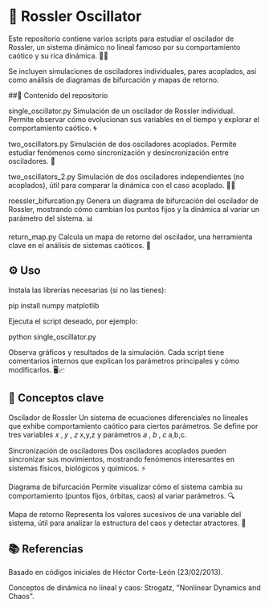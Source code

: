 # 🌌 Rossler Oscillator

Este repositorio contiene varios scripts para estudiar el oscilador de Rossler, un sistema dinámico no lineal famoso por su comportamiento caótico y su rica dinámica. 🔄✨

Se incluyen simulaciones de osciladores individuales, pares acoplados, así como análisis de diagramas de bifurcación y mapas de retorno.

##🔹 Contenido del repositorio

single_oscillator.py
Simulación de un oscilador de Rossler individual. Permite observar cómo evolucionan sus variables en el tiempo y explorar el comportamiento caótico. 🌀

two_oscillators.py
Simulación de dos osciladores acoplados. Permite estudiar fenómenos como sincronización y desincronización entre osciladores. 🤝

two_oscillators_2.py
Simulación de dos osciladores independientes (no acoplados), útil para comparar la dinámica con el caso acoplado. 🔗❌

roessler_bifurcation.py
Genera un diagrama de bifurcación del oscilador de Rossler, mostrando cómo cambian los puntos fijos y la dinámica al variar un parámetro del sistema. 📊

return_map.py
Calcula un mapa de retorno del oscilador, una herramienta clave en el análisis de sistemas caóticos. 🔁

## ⚙️ Uso

Instala las librerías necesarias (si no las tienes):

pip install numpy matplotlib


Ejecuta el script deseado, por ejemplo:

python single_oscillator.py


Observa gráficos y resultados de la simulación. Cada script tiene comentarios internos que explican los parámetros principales y cómo modificarlos. 🖥️📈

## 🌟 Conceptos clave

Oscilador de Rossler
Un sistema de ecuaciones diferenciales no lineales que exhibe comportamiento caótico para ciertos parámetros.
Se define por tres variables 
𝑥
,
𝑦
,
𝑧
x,y,z y parámetros 
𝑎
,
𝑏
,
𝑐
a,b,c.

Sincronización de osciladores
Dos osciladores acoplados pueden sincronizar sus movimientos, mostrando fenómenos interesantes en sistemas físicos, biológicos y químicos. ⚡

Diagrama de bifurcación
Permite visualizar cómo el sistema cambia su comportamiento (puntos fijos, órbitas, caos) al variar parámetros. 🔍

Mapa de retorno
Representa los valores sucesivos de una variable del sistema, útil para analizar la estructura del caos y detectar atractores. 🔁

## 📚 Referencias

Basado en códigos iniciales de Héctor Corte-León (23/02/2013).

Conceptos de dinámica no lineal y caos: Strogatz, "Nonlinear Dynamics and Chaos".
